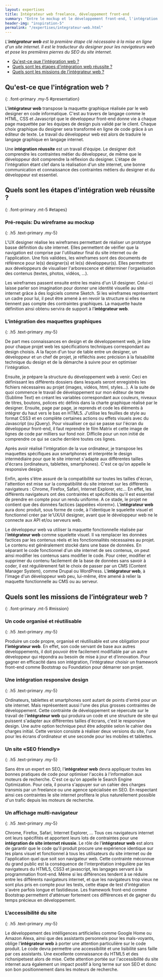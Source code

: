 ```yaml
---
layout: expertises
title: Intégrateur web freelance, développement front-end
summary: "Entre le mockup et le développement front-end, l'intégration web permet de poser les premières lignes de codes et de structurer le site internet"
header-img: "inspiration-5"
permalink: "/expertises/integrateur-web.html"
---
```


*L'**intégrateur web** est la première étape clé nécessaire à la mise en ligne d'un site internet. Il est le traducteur du designer pour les navigateurs web et pose les premières pierres du SEO du site internet.*

- [Qu'est-ce que l'intégration web ?](#presentation)
- [Quels sont les étapes d'intégration web réussite ?](#etapes)
- [Quels sont les missions de l’intégrateur web ?](#mission)

## Qu'est-ce que l'intégration web ?
{: .font-primary .my-5 #presentation}

L'**intégrateur web** transpose la maquette graphique réalisée par le web designer en code informatique. C'est au travers de langage comme le HTML, CSS et Javascript que le développeur front-end donne vie à chaque page maquettée par les équipes de design puis validé par le client. Chaque choix graphique du designer sera transformé en ligne de code grâce à un éditeur de texte. Le travail du développeur web est alors de traduire le langage graphique en langage internet.

Une **intégration réussite** est un travail d'équipe. Le designer doit comprendre les contraintes métier du développeur, de même que le développeur doit comprendre la réflexion du designer. L'étape de l'intégration étant clef dans la réalisation d'un site internet, une bonne communication et connaissance des contraintes métiers du designer et du développeur est essentiel.

## Quels sont les étapes d'intégration web réussite ?
{: .font-primary .mt-5 #etapes}

### Pré-requis: Du wireframe au mockup
{: .h5 .text-primary .my-5}

L'UX designer réalise les wireframes permettant de réaliser un prototype basse définition du site internet. Elles permettent de vérifier que la navigation est comprise par l'utilisateur final du site internet ou de l'application. Une fois validées, les wireframes sont des documents de référence pour le(s) designer(s) et le(s) développeur(s). Elles permettront aux développeurs de visualiser l'arborescence et déterminer l'organisation des contenus (textes, photos, vidéos, …).

Les wireframes passent ensuite entre les mains d'un UI designer. Celui-ci laisse parler son imagination pour donner une identité visuelle au site internet grâce à des logiciels comme Sketch. Si les wireframes représentent un cadre pour lui, il peut être amené à en revoir la structure si elles ne tiennent pas compte des contraintes graphiques. La maquette haute définition ainsi obtenu servira de support à l'**intégrateur web**.

### L’intégration des maquettes graphiques
{: .h5 .text-primary .my-5}

De part mes connaissances en design et de développement web, je liste pour chaque projet web les spécifications techniques correspondant au design choisis. A la façon d'un tour de table entre un designer, un développeur et un chef de projet, je réfléchis avec précision à la faisabilité technique du design et de la démarche à suivre pour en optimiser l'intégration.

Ensuite, je prépare la structure du développement web à venir. Ceci en définissant les différents dossiers dans lesquels seront enregistrés les fichiers nécessaires au projet (images, vidéos, html, styles...). A la suite de quoi commence le travail de développement sur mon éditeur de texte (Sublime Text) en créant les variables correspondant aux couleurs, niveaux de titres, boutons, polices etc définis dans la charte graphique réalisé par le designer. Ensuite, page par page, je reprends et code les éléments à intégrer du haut vers le bas en HTML5. J'utilise les feuilles de style au format CSS3 et en complète certaines actions ou effets visuels avec du Javascript (ou jQuery). Pour visualiser ce qui se passe sur l'écran du développeur front-end, il faut reprendre le film Matrix et cette image de lignes de code par milliers sur fond noir. Difficile pour un non initié de comprendre ce qui se cache derrière toutes ces lignes.

Après avoir réalisé l'intégration de la vue ordinateur, je transpose les maquettes spécifiques aux smartphones et interprète le design intermédiaire pour que le site internet s'adapte aux différentes tailles d'écrans (ordinateurs, tablettes, smartphones). C'est ce qu'on appelle le responsive design.

Enfin, après s'être assuré de la compatibilité sur toutes les tailles d'écran, l'attention est mise sur la compatibilité du site internet sur les différents navigateurs : Chrome, Firefox, Safari, Internet Explorer, etc... En effet, les différents navigateurs ont des contraintes et spécificités qu'il est essentiel de prendre en compte pour un rendu uniforme. A ce stade, le projet ne contient que des données factices (appelées «lorem»). L'**intégrateur web** aura donc produit, sous forme de code, à l'identique le squelette visuel et fonctionnel créer par le'UX/UI designer, avant que le développeur web ne le connecte aux API et/ou serveurs web.

Le développeur web va utiliser la maquette fonctionnelle réalisée par l'**intégrateur web** comme squelette visuel. Il va remplacer les données factices par les contenus réels et les fonctionnalités nécessaires au projet. Le contenu est généralement stocké dans une base de données. En séparant le code fonctionnel d'un site internet de ses contenus, on peut ainsi modifier les contenus sans modifier le code. Pour créer, modifier et supprimer du contenu facilement de la base de données sans savoir à coder, il est régulièrement fait le choix de passer par un CMS (Content Manager System), comme Drupal ou WordPress. L'**intégrateur web**, à l'image d'un développeur web peu, lui-même, être amené à relier la maquette fonctionnelle au CMS ou au serveur.

## Quels sont les missions de l’intégrateur web ?
{: .font-primary .mt-5 #mission}

### Un code organisé et réutilisable
{: .h5 .text-primary .my-5}

Produire un code propre, organisé et réutilisable est une obligation pour **l’intégrateur web**. En effet, son code servant de base aux autres développements, il doit pouvoir être facilement modifiable par un autre développeur qui répondra au besoin de mise à jour et d’innovation. Pour gagner en efficacité dans son intégration, l’intégrateur choisir un framework front-end comme Bootstrap ou Foundation pour démarrer son projet.

### Une intégration responsive design
{: .h5 .text-primary .my-5}

Ordinateurs, tablettes et smartphones sont autant de points d'entré pour un site internet. Mais représentent aussi l'une des plus grosses contraintes de développement. Cette contrainte de développement se répercute sur le travail de l'**intégrateur web** qui produira un code et une structure de site qui puissent s'adapter aux différentes tailles d'écrans, c'est le responsive design. Une autre option technique peut être adoptée selon le cahier des charges initial. Cette version consiste à réaliser deux versions du site, l'une pour les écrans d'ordinateur et une seconde pour les mobiles et tablettes.

### Un site «SEO friendly»
{: .h5 .text-primary .my-5}

Sans être un expert en SEO, l'**intégrateur web** devra appliquer toutes les bonnes pratiques de code pour optimiser l'accès à l'information aux moteurs de recherche. C'est ce qu'on appelle le Search Engine Optimization. Pour cela, il pourra s'appuyer sur un cahier des charges transmis par un freelance ou une agence spécialisée en SEO. En respectant ainsi ces contraintes le site internet profitera le plus naturellement possible d'un trafic depuis les moteurs de recherche.


### Un affichage multi-navigateur
{: .h5 .text-primary .my-5}

Chrome, Firefox, Safari, Internet Explorer, ... Tous ces navigateurs internet ont leurs spécifités et apportent leurs lots de contraintes pour une **intégration de site internet réussie**. Le rôle de l'**intégrateur web** est alors de garantir que le code qu'il produit procure une expérience identique sur les plans visuel et fonctionnel à tous les utilisateurs du site internet ou de l'application quel que soit son navigateur web. Cette contrainte méconnue du grand public est la conséquence de l'interprétation irrégulière par les navigateurs du HTML5, CSS3 et javascript, les langages servant à la programmation front-end. Même si les différences tendent à se réduire entre les différents navigateurs internet, et que les navigateurs trop vieux ne sont plus pris en compte pour les tests, cette étape de test d'intégration s'avère parfois longue et fastidieuse. Les framework front-end comme Bootstrap permettent d'atténuer fortement ces différences et de gagner du temps précieux en développement.

### L’accessibilité du site
{: .h5 .text-primary .my-5}

Le développement des intélligences artificielles comme Google Home ou Amazon Alexa, ainsi que des assistants personnels pour les mals-voyants, oblige l'**intégrateur web** à porter une attention particulière sur le code produit. Le code devra permettre une accessibilité et une lisibilité sans faille par ces assistants. Une excellente connaissance du HTML5 et des richsnipetsest alors de mise. Cette attention portée sur l'accessibilité du site internet aura également un impact positif à long terme sur son SEO et donc son bon positionnement dans les moteurs de recherche.